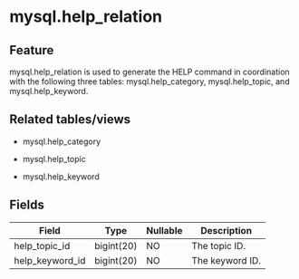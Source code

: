 mysql.help_relation
========================================


Feature
-----------

mysql.help_relation is used to generate the HELP command in coordination with the following three tables: mysql.help_category, mysql.help_topic, and mysql.help_keyword.

Related tables/views
---------------

* mysql.help_category



* mysql.help_topic



* mysql.help_keyword






Fields
-------------



| **Field** | **Type** | **Nullable** | **Description** |
|-----------------|------------|----------------|--------|
| help_topic_id | bigint(20) | NO | The topic ID. |
| help_keyword_id | bigint(20) | NO | The keyword ID. |



